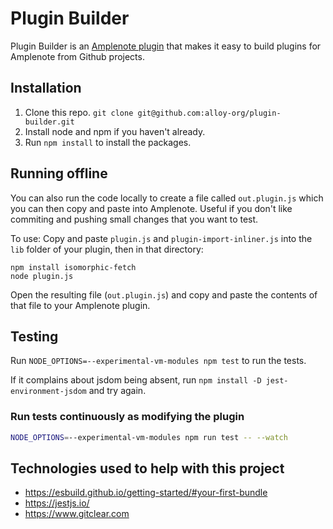 # Plugin Builder

Plugin Builder is an [Amplenote plugin](https://www.amplenote.com/help/developing_amplenote_plugins) that 
makes it easy to build plugins for Amplenote from Github projects.

## Installation

1. Clone this repo. `git clone git@github.com:alloy-org/plugin-builder.git`
2. Install node and npm if you haven't already. 
3. Run `npm install` to install the packages.  

## Running offline

You can also run the code locally to create a file called `out.plugin.js` which you can then copy and paste into Amplenote. Useful if you don't like commiting and pushing small changes that you want to test.

To use:
Copy and paste `plugin.js` and `plugin-import-inliner.js` into the `lib` folder of your plugin, then in that directory:

```
npm install isomorphic-fetch
node plugin.js
```

Open the resulting file (`out.plugin.js`) and copy and paste the contents of that file to your Amplenote plugin.

## Testing

Run `NODE_OPTIONS=--experimental-vm-modules npm test` to run the tests.

If it complains about jsdom being absent, run `npm install -D jest-environment-jsdom` and try again.

### Run tests continuously as modifying the plugin

```bash
NODE_OPTIONS=--experimental-vm-modules npm run test -- --watch
```

## Technologies used to help with this project

* https://esbuild.github.io/getting-started/#your-first-bundle
* https://jestjs.io/
* https://www.gitclear.com
